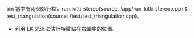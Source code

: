 bin 當中有兩個執行檔，run_kitti_stereo(source: /app/run_kitti_stereo.cpp) & test_triangulation(source: /test/test_triangulation.cpp)。

* 利用 LK 光流法估計特徵點在右圖中的位置。